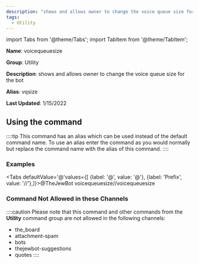 ```yaml
---
description: "shows and allows owner to change the voice queue size for the bot"
tags:
  - Utility
---
```

import Tabs from '@theme/Tabs';
import TabItem from '@theme/TabItem';

**Name**: voicequeuesize

**Group**: Utility

**Description**: shows and allows owner to change the voice queue size for the bot

**Alias**: vqsize

**Last Updated**: 1/15/2022

## Using the command

::::tip
This command has an alias which can be used instead of the default command name. To use an alias enter the command as you would normally but replace the command name with the alias of this command.
::::

### Examples
<Tabs defaultValue='@'values={[ {label: '@', value: '@'}, {label: 'Prefix', value: '//'},]}><TabItem value='@'>@TheJewBot voicequeuesize</TabItem><TabItem value='//'>//voicequeuesize</TabItem></Tabs>

### Command Not Allowed in these Channels
::::caution Please note that this command and other commands from the **Utility** command group are not allowed in the following channels:
- the_board
- attachment-spam
- bots
- thejewbot-suggestions
- quotes
::::